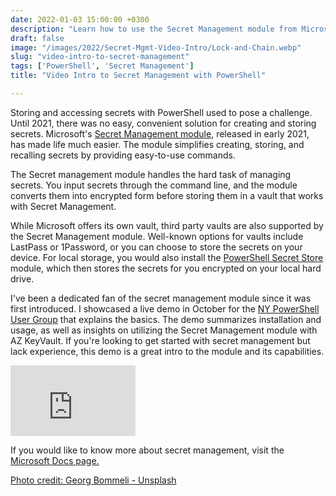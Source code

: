 ```yaml
---
date: 2022-01-03 15:00:00 +0300
description: "Learn how to use the Secret Management module from Microsoft to securely manage your passwords and secrets. This demo covers the basics of installation and usage, along with some information on using the Secret Management module with Azure KeyVault."
draft: false
image: "/images/2022/Secret-Mgmt-Video-Intro/Lock-and-Chain.webp"
slug: "video-intro-to-secret-management"
tags: ['PowerShell', 'Secret Management']
title: "Video Intro to Secret Management with PowerShell"

---
```



Storing and accessing secrets with PowerShell used to pose a challenge. Until 2021, there was no easy, convenient solution for creating and storing secrets. Microsoft's [Secret Management module](https://www.powershellgallery.com/packages/Microsoft.PowerShell.SecretManagement/), released in early 2021, has made life much easier. The module simplifies creating, storing, and recalling secrets by providing easy-to-use commands.

The Secret management module handles the hard task of managing secrets. You input secrets through the command line, and the module converts them into encrypted form before storing them in a vault that works with Secret Management.

While Microsoft offers its own vault, third party vaults are also supported by the Secret Management module. Well-known options for vaults include LastPass or 1Password, or you can choose to store the secrets on your device. For local storage, you would also install the [PowerShell Secret Store](https://www.powershellgallery.com/packages/Microsoft.PowerShell.SecretStore/) module, which then stores the secrets for you encrypted on your local hard drive.

I've been a dedicated fan of the secret management module since it was first introduced. I showcased a live demo in October for the [NY PowerShell User Group](https://www.meetup.com/NycPowershellMeetup/) that explains the basics. The demo summarizes installation and usage, as well as insights on utilizing the Secret Management module with AZ KeyVault. If you're looking to get started with secret management but lack experience, this demo is a great intro to the module and its capabilities.

<iframe width="200" height="113" src="https://www.youtube.com/embed/vEniQPooUSs?feature=oembed" frameborder="0" allow="accelerometer; autoplay; clipboard-write; encrypted-media; gyroscope; picture-in-picture" allowfullscreen></iframe>

If you would like to know more about secret management, visit the [Microsoft Docs page.](https://docs.microsoft.com/en-us/powershell/module/microsoft.powershell.secretmanagement/?view=ps-modules)

[Photo credit: Georg Bommeli - Unsplash](https://unsplash.com/@calina?utm_source=unsplash&utm_medium=referral&utm_content=creditCopyText)
